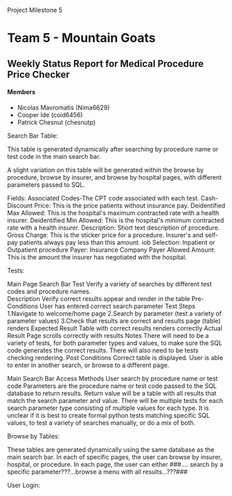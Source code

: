 Project Milestone 5

# Team 5 - Mountain Goats
## Weekly Status Report for Medical Procedure Price Checker
#### Members
- Nicolas Mavromatis (Nima6629)
- Cooper Ide (coid6456)
- Patrick Chesnut (chesnutp)

Search Bar Table:

This table is generated dynamically after searching by procedure name or test code in the main search bar.

A slight variation on this table will be generated within the browse by procedure, browse by insurer, and browse by hospital pages, with different parameters passed to SQL.

Fields: Associated Codes-The CPT code associated with each test.
Cash-Discount Price: This is the price patients without insurance pay.
Deidentified Max Allowed: This is the hospital's maximum contracted rate with a health insurer.
Deidentified Min Allowed: This is the hospital's minimum contracted rate with a health insurer.
Description: Short text description of procedure.
Gross Charge: This is the sticker price for a procedure.  Insurer's and self-pay patients always pay less than this amount.
iob Selection: Inpatient or Outpatient procedure
Payer: Insurance Company
Payer Allowed Amount: This is the amount the insurer has negotiated with the hospital.

Tests:

Main Page Search Bar Test
    Verify a variety of searches by different test codes and procedure names.   
Description
    Verify correct results appear and render in the table
Pre-Conditions
    User has entered correct search parameter
Test Steps
    1.Navigate to welcome/home page
    2.Search by parameter (test a variety of parameter values)
    3.Check that results are correct and results page (table) renders
Expected Result
    Table with correct results renders correctly
Actual Result
    Page scrolls correctly with results
Notes
    There will need to be a variety of tests, for both parameter types and values, to make sure the SQL code generates the correct results. There will also need to be tests checking rendering.
Post Conditions
    Correct table is displayed. User is able to enter in another search, or browse to a different page.
    
Main Search Bar Access Methods
User search by procedure name or test code
Parameters are the procedure name or test code passed to the SQL database to return results.
Return value will be a table with all results that match the search parameter and value.
There will be multiple tests for each search parameter type consisting of multiple values for each type. It is unclear if it is best to create formal python tests matching specific SQL values, to test a variety of searches manually, or do a mix of both.


Browse by Tables:
 
These tables are generated dynamically using the same database as the main search bar. In each of specific pages, the user can browse by insurer, hospital, or procedure.
In each page, the user can either ###.... search by a specific parameter???...browse a menu with all results...???###

User Login:
